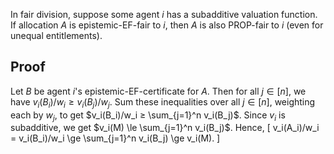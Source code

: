 In fair division, suppose some agent $i$ has a subadditive valuation function.
If allocation $A$ is epistemic-EF-fair to $i$, then $A$ is also PROP-fair to $i$
(even for unequal entitlements).

## Proof

Let $B$ be agent $i$'s epistemic-EF-certificate for $A$.
Then for all $j \in [n]$, we have $v_i(B_i)/w_i ≥ v_i(B_j)/w_j$.
Sum these inequalities over all $j \in [n]$, weighting each by $w_j$,
to get $v_i(B_i)/w_i ≥ \sum_{j=1}^n v_i(B_j)$.
Since $v_i$ is subadditive, we get $v_i(M) \le \sum_{j=1}^n v_i(B_j)$.
Hence,
\[ v_i(A_i)/w_i = v_i(B_i)/w_i \ge \sum_{j=1}^n v_i(B_j) \ge v_i(M). \]
